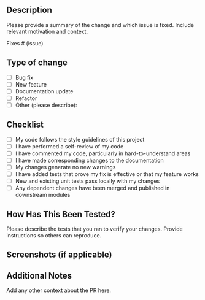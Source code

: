 <!-- Pull Request Template -->

## Description
Please provide a summary of the change and which issue is fixed. Include relevant motivation and context.

Fixes # (issue)

## Type of change
- [ ] Bug fix
- [ ] New feature
- [ ] Documentation update
- [ ] Refactor
- [ ] Other (please describe):

## Checklist
- [ ] My code follows the style guidelines of this project
- [ ] I have performed a self-review of my code
- [ ] I have commented my code, particularly in hard-to-understand areas
- [ ] I have made corresponding changes to the documentation
- [ ] My changes generate no new warnings
- [ ] I have added tests that prove my fix is effective or that my feature works
- [ ] New and existing unit tests pass locally with my changes
- [ ] Any dependent changes have been merged and published in downstream modules

## How Has This Been Tested?
Please describe the tests that you ran to verify your changes. Provide instructions so others can reproduce.

## Screenshots (if applicable)

## Additional Notes
Add any other context about the PR here.
